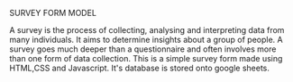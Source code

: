 SURVEY FORM MODEL


A survey is the process of collecting, analysing and interpreting data from many individuals. It aims to determine insights about a group of people. A survey goes much deeper than a questionnaire and often involves more than one form of data collection.
This is a simple survey form made using HTML,CSS and Javascript. It's database is stored onto google sheets.
